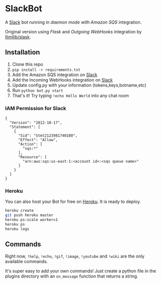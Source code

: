 # SlackBot
A [Slack](https://slack.com/) bot running in *daemon mode* with *Amazon SQS* integration.

Original version using *Flask* and *Outgoing WebHooks* integration by [llimllib/slask](https://github.com/llimllib/slask).

## Installation

1. Clone this repo
2. `pip install -r requirements.txt`
3. Add the Amazon SQS integration on [Slack](https://slack.com)
4. Add the Incoming WebHooks integration on [Slack](https://slack.com)
5. Update config.py with your information (tokens,keys,botname,etc)
6. Run `python bot.py start`
7. That's it! Try typing `!echo Hello World` into any chat room

### IAM Permission for Slack

```
{
  "Version": "2012-10-17",
  "Statement": [
    {
      "Sid": "Stmt2123981740180",
      "Effect": "Allow",
      "Action": [
        "sqs:*"
      ],
      "Resource": [
        "arn:aws:sqs:us-east-1:<account id>:<sqs queue name>"
      ]
    }
  ]
}
```

### Heroku

You can also host your Bot for free on [Heroku](http://heroku.com). It is ready to deploy.

```bash
heroku create
git push heroku master
heroku ps:scale worker=1
heroku ps
heroku logs
```

## Commands

Right now, `!help`, `!echo`, `!gif`, `!image`, `!youtube` and `!wiki` are the only available commands.

It's super easy to add your own commands! Just create a python file in the plugins directory with an `on_message` function that returns a string.
